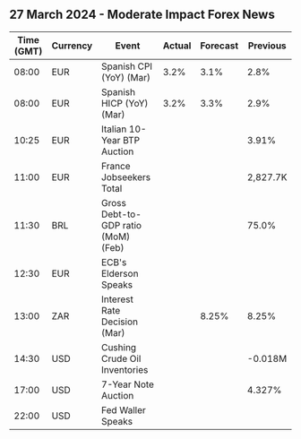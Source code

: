 ## 27 March 2024 - Moderate Impact Forex News

| Time (GMT) | Currency | Event | Actual | Forecast | Previous |
|------|----------|-------|--------|----------|----------|
| 08:00 | EUR | Spanish CPI (YoY) (Mar) | 3.2% | 3.1% | 2.8% |
| 08:00 | EUR | Spanish HICP (YoY) (Mar) | 3.2% | 3.3% | 2.9% |
| 10:25 | EUR | Italian 10-Year BTP Auction |  |  | 3.91% |
| 11:00 | EUR | France Jobseekers Total |  |  | 2,827.7K |
| 11:30 | BRL | Gross Debt-to-GDP ratio (MoM) (Feb) |  |  | 75.0% |
| 12:30 | EUR | ECB's Elderson Speaks |  |  |  |
| 13:00 | ZAR | Interest Rate Decision (Mar) |  | 8.25% | 8.25% |
| 14:30 | USD | Cushing Crude Oil Inventories |  |  | -0.018M |
| 17:00 | USD | 7-Year Note Auction |  |  | 4.327% |
| 22:00 | USD | Fed Waller Speaks |  |  |  |
